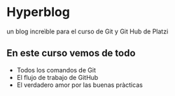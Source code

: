 # Hyperblog
un blog increìble para el curso de Git y Git Hub de Platzi 

## En este curso vemos de todo
* Todos los comandos de Git
* El flujo de trabajo de GitHub
* El verdadero amor por las buenas pràcticas

